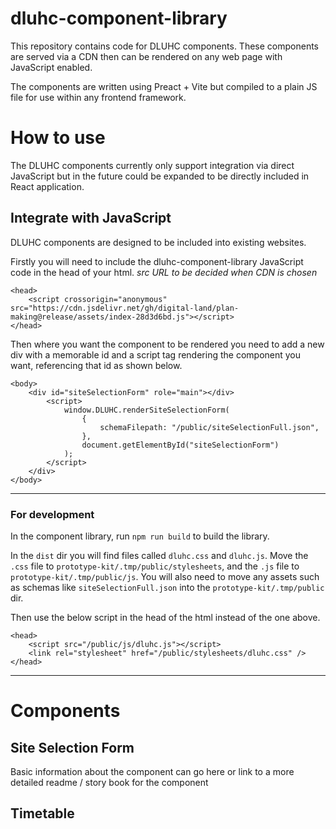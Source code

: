 # dluhc-component-library

This repository contains code for DLUHC components. These components are served via a CDN then can be rendered on any web page with JavaScript enabled.

The components are written using Preact + Vite but compiled to a plain JS file for use within any frontend framework.

# How to use

The DLUHC components currently only support integration via direct JavaScript but in the future could be expanded to be directly included in React application.

## Integrate with JavaScript

DLUHC components are designed to be included into existing websites.

Firstly you will need to include the dluhc-component-library JavaScript code in the head of your html. _src URL to be decided when CDN is chosen_

```
<head>
	<script crossorigin="anonymous" src="https://cdn.jsdelivr.net/gh/digital-land/plan-making@release/assets/index-28d3d6bd.js"></script>
</head>
```

Then where you want the component to be rendered you need to add a new div with a memorable id and a script tag rendering the component you want, referencing that id as shown below.

```
<body>
	<div id="siteSelectionForm" role="main"></div>
		<script>
			window.DLUHC.renderSiteSelectionForm(
				{
					schemaFilepath: "/public/siteSelectionFull.json",
				},
				document.getElementById("siteSelectionForm")
			);
		</script>
	</div>
</body>
```
---

### For development 
In the component library, run `npm run build` to build the library. 

In the `dist` dir you will find files called `dluhc.css` and `dluhc.js`. Move the `.css` file to `prototype-kit/.tmp/public/stylesheets`, and the `.js` file to `prototype-kit/.tmp/public/js`. You will also need to move any assets such as schemas like `siteSelectionFull.json` into the `prototype-kit/.tmp/public` dir.

Then use the below script in the head of the html instead of the one above. 

```
<head>
	<script src="/public/js/dluhc.js"></script>
	<link rel="stylesheet" href="/public/stylesheets/dluhc.css" />
</head>
```
---

# Components

## Site Selection Form

Basic information about the component can go here or link to a more detailed readme / story book for the component

## Timetable
